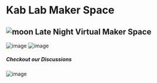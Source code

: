 # Kab Lab Maker Space

## ![moon](https://github.com/user-attachments/assets/12dbdb89-255b-4464-837e-3837879e02fd) Late Night Virtual Maker Space 

![image](https://github.com/user-attachments/assets/3d031a28-7805-4ae8-9424-011570b9764e)
![image](https://github.com/user-attachments/assets/36ba8238-55d2-45d8-b2e0-cfa85a859cbe)
##### Checkout our Discussions
![image](https://github.com/user-attachments/assets/ccca55d9-f9d3-4f04-afef-3e58b86d9f53)
